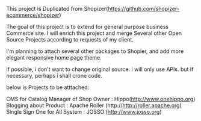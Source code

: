 
This project is Duplicated from 
Shopizer(https://github.com/shopizer-ecommerce/shopizer)

The goal of this project is to extend for general purpose business Commerce site.
I will enrich this project and merge Several other Open Source Projects according to requests of my client.

I'm planning to attach several other packages to Shopier, 
and add more elegant responsive home page theme.

if possible, i don't want to change original source.
i will only use APIs.
but If necessary, perhaps i shall crone code.

below is Projects to be atttached:

CMS for Catalog Manager of Shop Owner : Hippo(http://www.onehippo.org)  
Blogging about Product : Apache Roller (http://http://roller.apache.org)
Single Sign One for All System : JOSSO (http://www.josso.org)
